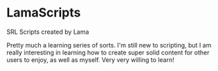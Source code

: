 LamaScripts
===========

SRL Scripts created by Lama

Pretty much a learning series of sorts. I'm still new to scripting,
but I am really interesting in learning how to create super solid
content for other users to enjoy, as well as myself. Very very
willing to learn!
